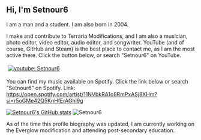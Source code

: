 ## Hi, I'm Setnour6
I am a man and a student.
I am also born in 2004.

I make and contribute to Terraria Modifications, and I am also a musician, photo editor, video editor, audio editor, and songwriter.
YouTube (and of course, GitHub and Steam) is the best place to contact me, as I am the most active there. Click the button below, or search "Setnour6" on YouTube.

<a href="https://www.youtube.com/setnour6"/>
    <img src="https://github.com/fenix-hub/ColoredBadges/blob/master/svg/streaming/youtube.svg" alt="youtube: Setnour6" style="vertical-align:top; margin:4px">
  </a>

You can find my music available on Spotify. Click the link below or search "Setnour6" on Spotify.
Link: https://open.spotify.com/artist/11NVbkRA1o8RmPxASj8XHm?si=r5oGMe42Q5KnHfErAGhl9g

[![Setnour6's GitHub stats](https://github-readme-stats.vercel.app/api?username=setnour6&show_icons=true&theme=chartreuse-dark&include_all_commits=true&count_private=true&bg_color=10,660078,00784f,000478&show_icons=true&show_owner=true)](https://github.com/anuraghazra/github-readme-stats)
 <img src="https://github-readme-streak-stats.herokuapp.com/?user=setnour6&hide_border=true&theme=tokyonight&show_icons=true&theme=chartreuse-dark&include_all_commits=true&count_private=true&bg_color=10,660078,00784f,000478&show_icons=true&show_owner=true" alt="Setnour6" />

As of the time this profile biography was updated, I am currently working on the Everglow modification and attending post-secondary education.

<!--
**Setnour6/Setnour6** is a ✨ _special_ ✨ repository because its `README.md` (this file) appears on your GitHub profile.

Here are some ideas to get you started:

- 🔭 I’m currently working on ...
- 🌱 I’m currently learning ...
- 👯 I’m looking to collaborate on ...
- 🤔 I’m looking for help with ...
- 💬 Ask me about ...
- 📫 How to reach me: ...
- 😄 Pronouns: ...
- ⚡ Fun fact: ...
-->
